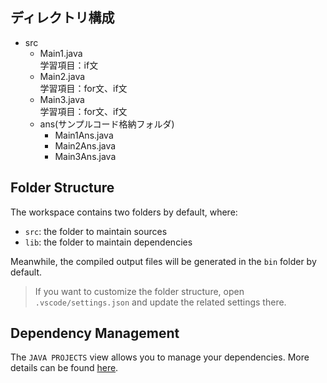## ディレクトリ構成

- src
  - Main1.java<br>学習項目：if文
  - Main2.java<br>学習項目：for文、if文
  - Main3.java<br>学習項目：for文、if文
  - ans(サンプルコード格納フォルダ)
    - Main1Ans.java
    - Main2Ans.java
    - Main3Ans.java 

## Folder Structure

The workspace contains two folders by default, where:

- `src`: the folder to maintain sources
- `lib`: the folder to maintain dependencies

Meanwhile, the compiled output files will be generated in the `bin` folder by default.

> If you want to customize the folder structure, open `.vscode/settings.json` and update the related settings there.

## Dependency Management

The `JAVA PROJECTS` view allows you to manage your dependencies. More details can be found [here](https://github.com/microsoft/vscode-java-dependency#manage-dependencies).
